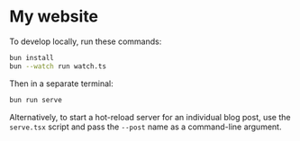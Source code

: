 # My website

To develop locally, run these commands:

```sh
bun install
bun --watch run watch.ts
```

Then in a separate terminal:

```sh
bun run serve
```

Alternatively, to start a hot-reload server for an individual blog post, use the `serve.tsx` script and pass the `--post` name as a command-line argument.
